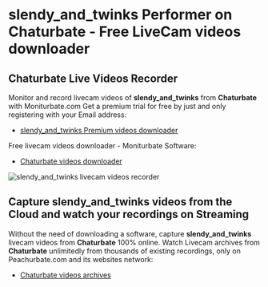 # slendy_and_twinks Performer on Chaturbate - Free LiveCam videos downloader

## Chaturbate Live Videos Recorder

Monitor and record livecam videos of **slendy_and_twinks** from **Chaturbate** with Moniturbate.com
Get a premium trial for free by just and only registering with your Email address:
* [slendy_and_twinks Premium videos downloader](https://moniturbate.com/request-demo-licence-key.html)

Free livecam videos downloader - Moniturbate Software:
* [Chaturbate videos downloader](https://moniturbate.com/moniturbate-download-software.html)

![slendy_and_twinks livecam videos recorder](https://peachurnet.com/templates/moniturbate-software.png)


## Capture slendy_and_twinks videos from the Cloud and watch your recordings on Streaming

Without the need of downloading a software, capture **slendy_and_twinks** livecam videos from **Chaturbate** 100% online.
Watch Livecam archives from **Chaturbate** unlimitedly from thousands of existing recordings, only on Peachurbate.com and its websites network:
* [Chaturbate videos archives](https://peachurnet.com/)